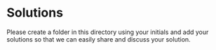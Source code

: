 # Solutions


Please create a folder in this directory using your initials and add your solutions so that we can easily share and discuss your solution.